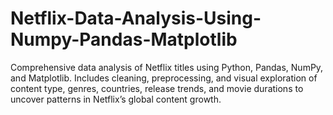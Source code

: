 # Netflix-Data-Analysis-Using-Numpy-Pandas-Matplotlib
Comprehensive data analysis of Netflix titles using Python, Pandas, NumPy, and Matplotlib. Includes cleaning, preprocessing, and visual exploration of content type, genres, countries, release trends, and movie durations to uncover patterns in Netflix’s global content growth.
